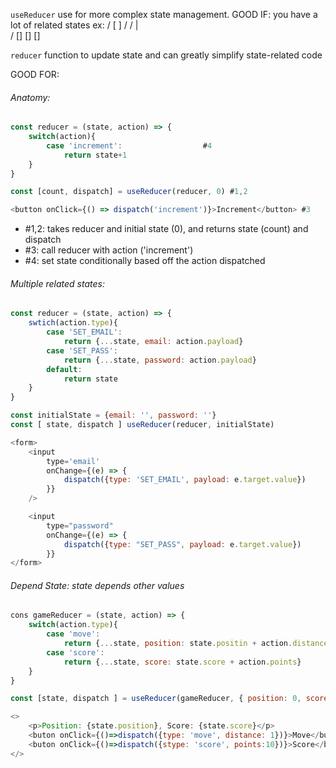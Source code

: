 `useReducer` use for more complex state management.
GOOD IF: you have a lot of related states
ex:
/                 [ ]
/              /   |   \
/            []   []   []

`reducer` function to update state and can greatly simplify state-related code


GOOD FOR:
###### Anatomy:
```js
const reducer = (state, action) => {
	switch(action){
		case 'increment':                  #4
			return state+1
	}
}

const [count, dispatch] = useReducer(reducer, 0) #1,2

<button onClick={() => dispatch('increment')}>Increment</button> #3
```
 - #1,2:  takes reducer and initial state (0), and returns state (count) and dispatch
 - #3: call reducer with action ('increment')
 - #4: set state conditionally based off the action dispatched


###### Multiple related states:
```js
const reducer = (state, action) => {
	swtich(action.type){
		case 'SET_EMAIL':
			return {...state, email: action.payload}
		case 'SET_PASS':
			return {...state, password: action.payload}
		default:
			return state
	}
}

const initialState = {email: '', password: ''}
const [ state, dispatch ] useReducer(reducer, initialState)

<form>
	<input
		type='email'
		onChange={(e) => {
			dispatch({type: 'SET_EMAIL', payload: e.target.value})
		}}
	/>

	<input
		type="password"
		onChange={(e) => {
			dispatch({type: "SET_PASS", payload: e.target.value})
		}}
</form>
```



###### Depend State: state depends other values
```js
cons gameReducer = (state, action) => {
	switch(action.type){
		case 'move':
			return {...state, position: state.positin + action.distance}
		case 'score':
			return {...state, score: state.score + action.points}
	}
}

const [state, dispatch ] = useReducer(gameReducer, { position: 0, score: 0})

<>
	<p>Position: {state.position}, Score: {state.score}</p>
	<buton onClick={()=>dispatch({type: 'move', distance: 1})}>Move</buton>
	<buton onClick={()=>dispatch({stype: 'score', points:10})}>Score</buton>
</>
```



